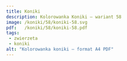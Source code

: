 ```yaml
---
title: Koniki
description: Kolorowanka Koniki – wariant 58
image: /koniki/58/koniki-58.svg
pdf:   /koniki/58/koniki-58.pdf
tags:
 - zwierzeta
 - koniki
alt: "Kolorowanka koniki – format A4 PDF"
---
```

